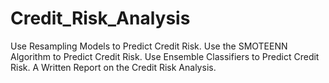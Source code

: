# Credit_Risk_Analysis
Use Resampling Models to Predict Credit Risk. Use the SMOTEENN Algorithm to Predict Credit Risk. Use Ensemble Classifiers to Predict Credit Risk. A Written Report on the Credit Risk Analysis.
